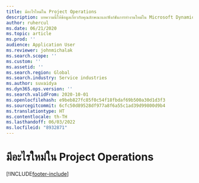 ```yaml
---
title: มีอะไรใหม่ใน Project Operations
description: บทความนี้ให้ข้อมูลเกี่ยวกับคุณลักษณะและฟังก์ชันการทำงานใหม่ใน Microsoft Dynamics 365 Project Operations
author: ruhercul
ms.date: 06/21/2020
ms.topic: article
ms.prod: ''
audience: Application User
ms.reviewer: johnmichalak
ms.search.scope: ''
ms.custom: ''
ms.assetid: ''
ms.search.region: Global
ms.search.industry: Service industries
ms.author: suvaidya
ms.dyn365.ops.version: ''
ms.search.validFrom: 2020-10-01
ms.openlocfilehash: e9beb827fc85f0c54f18fbdaf69b500a30d1d3f3
ms.sourcegitcommit: 6cfc50d89528df977a8f6a55c1ad39d99800d9b4
ms.translationtype: HT
ms.contentlocale: th-TH
ms.lasthandoff: 06/03/2022
ms.locfileid: "8932871"
---
```

# <a name="whats-new-in-project-operations"></a>มีอะไรใหม่ใน Project Operations


[!INCLUDE[footer-include](../includes/footer-banner.md)]